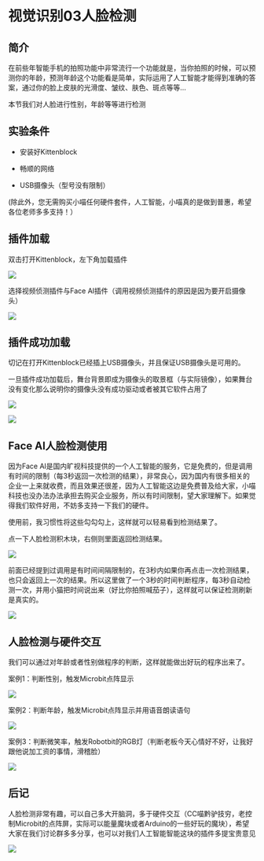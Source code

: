 # 视觉识别03人脸检测

## 简介

在前些年智能手机的拍照功能中非常流行一个功能就是，当你拍照的时候，可以预测你的年龄，预测年龄这个功能看是简单，实际运用了人工智能才能得到准确的答案，通过你的脸上皮肤的光滑度、皱纹、肤色、斑点等等...

本节我们对人脸进行性别，年龄等等进行检测

## 实验条件

- 安装好Kittenblock

- 畅顺的网络

- USB摄像头（型号没有限制）

(除此外，您无需购买小喵任何硬件套件，人工智能，小喵真的是做到普惠，希望各位老师多多支持！）


## 插件加载

双击打开Kittenblock，左下角加载插件

![](./images/c01_01.png)

选择视频侦测插件与Face AI插件（调用视频侦测插件的原因是因为要开启摄像头）

![](./images/c08_01.png)

## 插件成功加载

切记在打开Kittenblock已经插上USB摄像头，并且保证USB摄像头是可用的。

一旦插件成功加载后，舞台背景即成为摄像头的取景框（与实际镜像），如果舞台没有变化那么说明你的摄像头没有成功驱动或者被其它软件占用了

![](./images/c06_03.png)

![](./images/c08_02.png)

## Face AI人脸检测使用

因为Face AI是国内旷视科技提供的一个人工智能的服务，它是免费的，但是调用有时间的限制（每3秒返回一次检测的结果），非常良心，因为国内有很多相关的企业一上来就收费，而且效果还很差，因为人工智能这边是免费普及给大家，小喵科技也没办法办法承担去购买企业服务，所以有时间限制，望大家理解下。如果觉得我们软件好用，不妨多支持一下我们的硬件。

使用前，我习惯性将这些勾勾勾上，这样就可以轻易看到检测结果了。

点一下人脸检测积木块，右侧则里面返回检测结果。

![](./images/c08_03.png)

前面已经提到过调用是有时间间隔限制的，在3秒内如果你再点击一次检测结果，也只会返回上一次的结果。所以这里做了一个3秒的时间判断程序，每3秒自动检测一次，并用小猫把时间说出来（好比你拍照喊茄子），这样就可以保证检测刷新是真实的。

![](./images/c08_05.png)

## 人脸检测与硬件交互

我们可以通过对年龄或者性别做程序的判断，这样就能做出好玩的程序出来了。


案例1：判断性别，触发Microbit点阵显示

![](./images/c08_07.png)

案例2：判断年龄，触发Microbit点阵显示并用语音朗读语句

![](./images/c08_06.png)

案例3：判断微笑率，触发Robotbit的RGB灯（判断老板今天心情好不好，让我好跟他说加工资的事情，滑稽脸）

![](./images/c08_09.png)

## 后记

人脸检测非常有趣，可以自己多大开脑洞，多于硬件交互（CC喵黔驴技穷，老控制Microbit的点阵屏，实际可以能量魔块或者Arduino的一些好玩的魔块），希望大家在我们讨论群多多分享，也可以对我们人工智能智能这块的插件多提宝贵意见

![](./images/c08_10.png)


